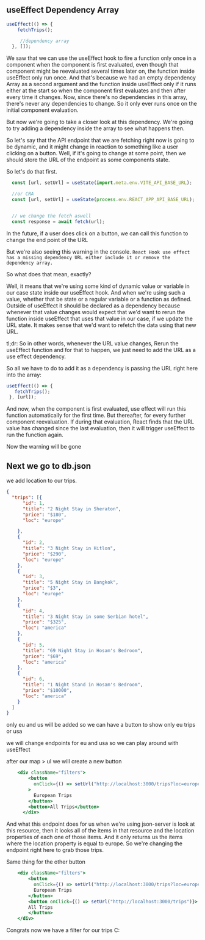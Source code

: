 ## useEffect Dependency Array

```jsx
useEffect(() => {
    fetchTrips();

     //dependency array
  }, []);
```

We saw that we can use the useEffect hook to fire a function only once in a component when the component is first evaluated, even though that component might be reevaluated several times later on, the function inside useEffect only run once. And that's because we had an empty dependency Array as a second argument and the function inside useEffect only if it runs either at the start so when the component first evaluates and then after every time it changes. Now, since there's no dependencies in this array, there's never any dependencies to change. So it only ever runs once on the initial component evaluation.

But now we're going to take a closer look at this dependency.
We're going to try adding a dependency inside the array to see what happens then.


So let's say that the API endpoint that we are fetching right now is going to be dynamic, and it might change in reaction to something like a user clicking on a button.
Well, if it's going to change at some point, then we should store the URL of the endpoint as some components state.

So let's do that first.

```jsx
  const [url, setUrl] = useState(import.meta.env.VITE_API_BASE_URL);

  //or CRA
  const [url, setUrl] = useState(process.env.REACT_APP_API_BASE_URL);


  // we change the fetch aswell
  const response = await fetch(url);
```

In the future, if a user does click on a button, we can call this function to change the end point of the URL


But we're also seeing this warning in the console.
    ```React Hook use effect has a missing dependency URL either include it or remove the dependency array.```

So what does that mean, exactly?

Well, it means that we're using some kind of dynamic value or variable in our case state inside our useEffect hook. And when we're using such a value, whether that be state or a regular variable or a function as defined. Outside of useEffect it should be declared as a dependency because whenever that value changes would expect that we'd want to rerun the function inside useEffect that uses that value in our case, if we update the URL state.
It makes sense that we'd want to refetch the data using that new URL.

tl;dr:
 So in other words, whenever the URL value changes, Rerun the useEffect function and for that to happen, we just need to add the URL as a use effect dependency.


So all we have to do to add it as a dependency is passing the URL right here into the array:
 ```jsx
 useEffect(() => {
    fetchTrips();
  }, [url]);
 ```

And now, when the component is first evaluated, use effect will run this function automatically for the first time. But thereafter, for every further component reevaluation.
If during that evaluation, React finds that the URL value has changed since the last evaluation, then it will trigger useEffect to run the function again.

Now the warning will be gone


## Next we go to db.json

we add location to our trips.
```json
{
  "trips": [{
      "id": 1,
      "title": "2 Night Stay in Sheraton",
      "price": "$180",
      "loc": "europe"

    },
    {
      "id": 2,
      "title": "3 Night Stay in Hitlon",
      "price": "$290",
      "loc": "europe"
    },
    {
      "id": 3,
      "title": "5 Night Stay in Bangkok",
      "price": "$3",
      "loc": "europe"
    },
    {
      "id": 4,
      "title": "3 Night Stay in some Serbian hotel",
      "price": "$325",
      "loc": "america"
    },
    {
      "id": 5,
      "title": "69 Night Stay in Hosam's Bedroom",
      "price": "$69",
      "loc": "america"
    },
    {
      "id": 6,
      "title": "1 Night Stand in Hosam's Bedroom",
      "price": "$10000",
      "loc": "america"
    }
  ]
}
```

only eu and us will be added so we can have a button to show only eu trips or usa

we will change endpoints for eu and usa so we can play around with useEffect


after our map > ul we will create a new button
```jsx
    <div className="filters">
        <button
          onClick={() => setUrl("http://localhost:3000/trips?loc=europe")}
        >
          European Trips
        </button>
        <button>All Trips</button>
      </div>
```
And what this endpoint does for us when we're using json-server is look at this resource, then it looks all of the items in that resource and the location properties of each one of those items. And it only returns us the items where the location property is equal to europe.
So we're changing the endpoint right here to grab those trips.

Same thing for the other button
```jsx
    <div className="filters">
        <button
          onClick={() => setUrl("http://localhost:3000/trips?loc=europe")}>
          European Trips
        </button>
        <button onClick={() => setUrl("http://localhost:3000/trips")}>
        All Trips
        </button>
    </div>
```

Congrats now we have a filter for our trips C: